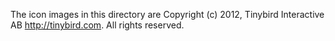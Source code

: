The icon images in this directory are Copyright (c) 2012, Tinybird Interactive AB <http://tinybird.com>. All rights reserved.
